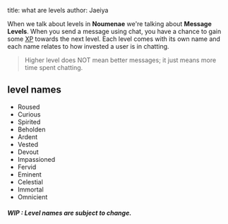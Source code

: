 title: what are levels
author: Jaeiya

When we talk about levels in **Noumenae** we're talking about **Message Levels**. When you send a message using chat, you have a chance to gain some [XP] towards the next level. Each level comes with its own name and each name relates to how invested a user is in chatting.

> Higher level does NOT mean better messages; it just means more time spent chatting.

## level names

- Roused
- Curious
- Spirited
- Beholden
- Ardent
- Vested
- Devout
- Impassioned
- Fervid
- Eminent
- Celestial
- Immortal
- Omnicient

##### WIP : Level names are subject to change.

[xp]:#/home/faq/about-xp-for-levels
